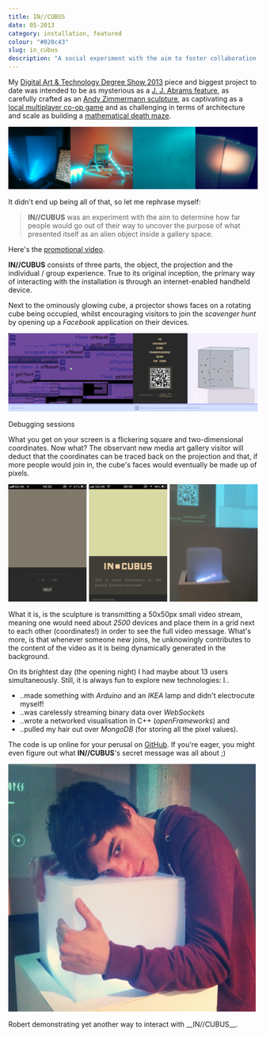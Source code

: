 ```yaml
---
title: IN//CUBUS
date: 05-2013
category: installation, featured
colour: "#020c43"
slug: in_cubus
description: "A social experiment with the aim to foster collaboration between strangers in a physical space."
---
```


My [Digital Art & Technology Degree Show 2013](http://2013.digitalartandtechnology.co.uk/) piece and biggest project to date was intended to be as mysterious as a [J. J. Abrams feature](http://www.ted.com/talks/j_j_abrams_mystery_box.html), as carefully crafted as an [Andy Zimmermann sculpture](http://andyzimmermann.com), as captivating as a [local multiplayer co-op game](http://zelda.com/fourswordsanniversary/) and as challenging in terms of architecture and scale as building a [mathematical death maze](http://www.imdb.com/title/tt0123755/).

![Development Impressions](development.jpg)

It didn't end up being all of that, so let me rephrase myself: 
        
> __IN//CUBUS__ was an experiment with the aim to determine how far people would go out of their way to uncover the purpose of what presented itself as an alien object inside a gallery space.

Here's the [promotional video](http://www.youtube.com/embed/7iwos1oSYpQ).

__IN//CUBUS__ consists of three parts, the object, the projection and the individual / group experience. True to its original inception, the primary way of interacting with the installation is through an internet-enabled handheld device. 

Next to the ominously glowing cube, a projector shows faces on a rotating cube being occupied, whilst encouraging visitors to join the _scavenger hunt_ by opening up a _Facebook_ application on their devices. 

![Debugging session](debugging.png)

<p class="caption">Debugging sessions</p>

What you get on your screen is a flickering square and two-dimensional coordinates. Now what? The observant new media art gallery visitor will deduct that the coordinates can be traced back on the projection and that, if more people would join in, the cube's faces would eventually be made up of pixels.

![End result](production.png)

What it is, is the sculpture is transmitting a 50x50px small video stream, meaning one would need about _2500_ devices and place them in a grid next to each other (coordinates!) in order to see the full video message. What's more, is that whenever someone new joins, he unknowingly contributes to the content of the video as it is being dynamically generated in the background.

On its brightest day (the opening night) I had maybe about 13 users simultaneously. Still, it is always fun to explore new technologies: I..

- ..made something with _Arduino_ and an _IKEA_ lamp and didn't electrocute myself!
- ..was carelessly streaming binary data over _WebSockets_ 
- ..wrote a networked visualisation in C++ (_openFrameworks_) and
- ..pulled my hair out over _MongoDB_ (for storing all the pixel values). 

The code is up online for your perusal on [GitHub](https://github.com/bloomingbridges/IN_CUBUS). If you're eager, you might even figure out what __IN//CUBUS__'s secret message was all about ;)

![IN//CUBUS Love](cubehug.jpg)

<p class="caption">Robert demonstrating yet another way to interact with __IN//CUBUS__.</p>